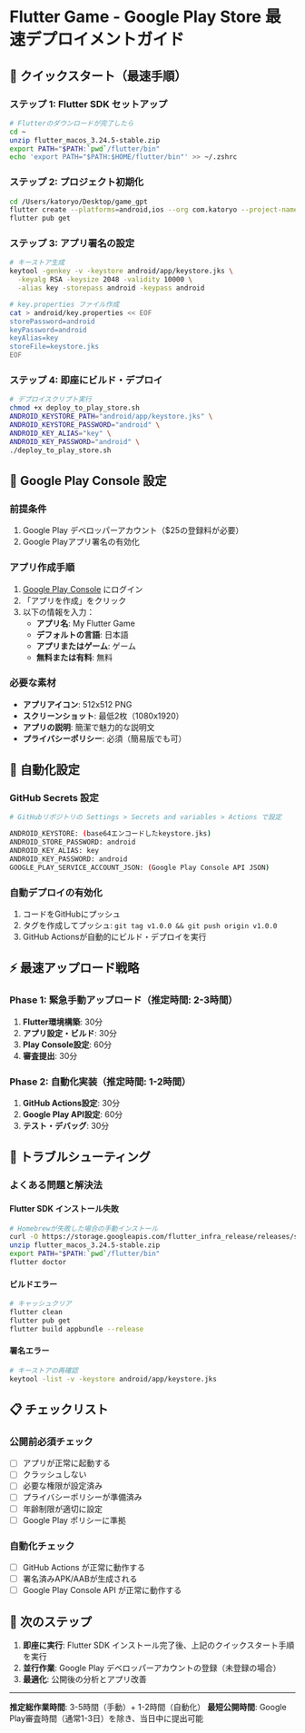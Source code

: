 # Flutter Game - Google Play Store 最速デプロイメントガイド

## 🚀 クイックスタート（最速手順）

### ステップ 1: Flutter SDK セットアップ
```bash
# Flutterのダウンロードが完了したら
cd ~
unzip flutter_macos_3.24.5-stable.zip
export PATH="$PATH:`pwd`/flutter/bin"
echo 'export PATH="$PATH:$HOME/flutter/bin"' >> ~/.zshrc
```

### ステップ 2: プロジェクト初期化
```bash
cd /Users/katoryo/Desktop/game_gpt
flutter create --platforms=android,ios --org com.katoryo --project-name my_flutter_game .
flutter pub get
```

### ステップ 3: アプリ署名の設定
```bash
# キーストア生成
keytool -genkey -v -keystore android/app/keystore.jks \
  -keyalg RSA -keysize 2048 -validity 10000 \
  -alias key -storepass android -keypass android

# key.properties ファイル作成
cat > android/key.properties << EOF
storePassword=android
keyPassword=android
keyAlias=key
storeFile=keystore.jks
EOF
```

### ステップ 4: 即座にビルド・デプロイ
```bash
# デプロイスクリプト実行
chmod +x deploy_to_play_store.sh
ANDROID_KEYSTORE_PATH="android/app/keystore.jks" \
ANDROID_KEYSTORE_PASSWORD="android" \
ANDROID_KEY_ALIAS="key" \
ANDROID_KEY_PASSWORD="android" \
./deploy_to_play_store.sh
```

## 📱 Google Play Console 設定

### 前提条件
1. Google Play デベロッパーアカウント（$25の登録料が必要）
2. Google Playアプリ署名の有効化

### アプリ作成手順
1. [Google Play Console](https://play.google.com/console) にログイン
2. 「アプリを作成」をクリック
3. 以下の情報を入力：
   - **アプリ名**: My Flutter Game
   - **デフォルトの言語**: 日本語
   - **アプリまたはゲーム**: ゲーム
   - **無料または有料**: 無料

### 必要な素材
- **アプリアイコン**: 512x512 PNG
- **スクリーンショット**: 最低2枚（1080x1920）
- **アプリの説明**: 簡潔で魅力的な説明文
- **プライバシーポリシー**: 必須（簡易版でも可）

## 🤖 自動化設定

### GitHub Secrets 設定
```bash
# GitHubリポジトリの Settings > Secrets and variables > Actions で設定

ANDROID_KEYSTORE: (base64エンコードしたkeystore.jks)
ANDROID_STORE_PASSWORD: android
ANDROID_KEY_ALIAS: key
ANDROID_KEY_PASSWORD: android
GOOGLE_PLAY_SERVICE_ACCOUNT_JSON: (Google Play Console API JSON)
```

### 自動デプロイの有効化
1. コードをGitHubにプッシュ
2. タグを作成してプッシュ: `git tag v1.0.0 && git push origin v1.0.0`
3. GitHub Actionsが自動的にビルド・デプロイを実行

## ⚡ 最速アップロード戦略

### Phase 1: 緊急手動アップロード（推定時間: 2-3時間）
1. **Flutter環境構築**: 30分
2. **アプリ設定・ビルド**: 30分
3. **Play Console設定**: 60分
4. **審査提出**: 30分

### Phase 2: 自動化実装（推定時間: 1-2時間）
1. **GitHub Actions設定**: 30分
2. **Google Play API設定**: 60分
3. **テスト・デバッグ**: 30分

## 🔧 トラブルシューティング

### よくある問題と解決法

#### Flutter SDK インストール失敗
```bash
# Homebrewが失敗した場合の手動インストール
curl -O https://storage.googleapis.com/flutter_infra_release/releases/stable/macos/flutter_macos_3.24.5-stable.zip
unzip flutter_macos_3.24.5-stable.zip
export PATH="$PATH:`pwd`/flutter/bin"
flutter doctor
```

#### ビルドエラー
```bash
# キャッシュクリア
flutter clean
flutter pub get
flutter build appbundle --release
```

#### 署名エラー
```bash
# キーストアの再確認
keytool -list -v -keystore android/app/keystore.jks
```

## 📋 チェックリスト

### 公開前必須チェック
- [ ] アプリが正常に起動する
- [ ] クラッシュしない
- [ ] 必要な権限が設定済み
- [ ] プライバシーポリシーが準備済み
- [ ] 年齢制限が適切に設定
- [ ] Google Play ポリシーに準拠

### 自動化チェック
- [ ] GitHub Actions が正常に動作する
- [ ] 署名済みAPK/AABが生成される
- [ ] Google Play Console API が正常に動作する

## 🎯 次のステップ

1. **即座に実行**: Flutter SDK インストール完了後、上記のクイックスタート手順を実行
2. **並行作業**: Google Play デベロッパーアカウントの登録（未登録の場合）
3. **最適化**: 公開後の分析とアプリ改善

---

**推定総作業時間**: 3-5時間（手動）+ 1-2時間（自動化）
**最短公開時間**: Google Play審査時間（通常1-3日）を除き、当日中に提出可能